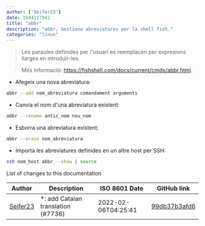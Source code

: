 ```yaml
---
author: ['Seifer23']
date: 1644117941
title: "abbr"
description: "abbr, Gestiona abreviatures per la shell fish."
categories: "linux"
---
```

> Les paraules definides per l'usuari es reemplacen per expresions llarges en introduïr-les.

> Més informació: <https://fishshell.com/docs/current/cmds/abbr.html>.

- Afegeix una nova abreviatura:

```bash
abbr --add nom_abreviatura comandament arguments
```

- Canvia el nom d'una abreviatura existent:

```bash
abbr --rename antic_nom nou_nom
```

- Esborra una abreviatura existent:

```bash
abbr --erase nom_abreviatura
```

- Importa les abreviatures definides en un altre host per SSH:

```bash
ssh nom_host abbr --show | source
```
List of changes to this documentation


Author | Description | ISO 8601 Date | GitHub link
------|-----|-----|-----
[Seifer23](mailto:48915360+Seifer23@users.noreply.github.com) | *: add Catalan translation (#7736) | 2022-02-06T04:25:41 | [99db37b3afd6](https://github.com/tldr-pages/tldr/commit/99db37b3afd6dba836a6d94e4688601fdb3bac98)

